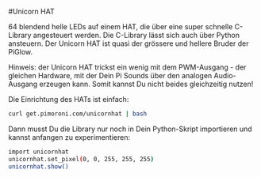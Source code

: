 <!--
---
name: Unicorn HAT
description: 64 blendend helle RGB LEDs auf einem HAT
pincount: 40
pin:
  '12':
    name: Data
    direction: output
    mode: pwm
    active: high
    description: WS2812 Data
-->
#Unicorn HAT

64 blendend helle LEDs auf einem HAT, die über eine super schnelle C-Library angesteuert werden.
Die C-Library lässt sich auch über Python ansteuern. Der Unicorn HAT ist quasi der grössere und hellere Bruder der PiGlow.

Hinweis: der Unicorn HAT trickst ein wenig mit dem PWM-Ausgang - der gleichen Hardware, mit der Dein Pi Sounds über den
analogen Audio-Ausgang erzeugen kann. Somit kannst Du nicht beides gleichzeitig nutzen!

Die Einrichtung des HATs ist einfach:

```bash
curl get.pimoroni.com/unicornhat | bash
```

Dann musst Du die Library nur noch in Dein Python-Skript importieren und kannst anfangen zu experimentieren:

```bash
import unicornhat
unicornhat.set_pixel(0, 0, 255, 255, 255)
unicornhat.show()
```
